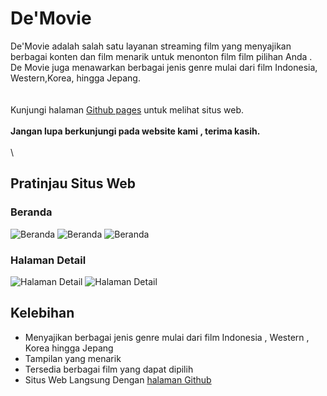 # De'Movie
De'Movie adalah salah satu layanan streaming film yang menyajikan berbagai konten dan film menarik untuk menonton film film pilihan Anda . De Movie juga menawarkan berbagai jenis genre mulai dari film Indonesia, Western,Korea, hingga Jepang. 
\
\
\
Kunjungi halaman [Github pages]() untuk melihat situs web. 
\
\
**Jangan lupa berkunjungi pada website kami , terima kasih.**
\
\
\
## Pratinjau Situs Web
### Beranda
![Beranda](img/De'Movie1.png)
![Beranda](img/De'Movie2.png)
![Beranda](img/De'Movie5.png)
### Halaman Detail
![Halaman Detail](img/De'Movie3.png)
![Halaman Detail](img/De'Movie4.png)
## Kelebihan 
- Menyajikan berbagai jenis genre mulai dari film Indonesia , Western , Korea hingga Jepang
- Tampilan yang menarik
- Tersedia berbagai film yang dapat dipilih
- Situs Web Langsung Dengan [halaman Github]()